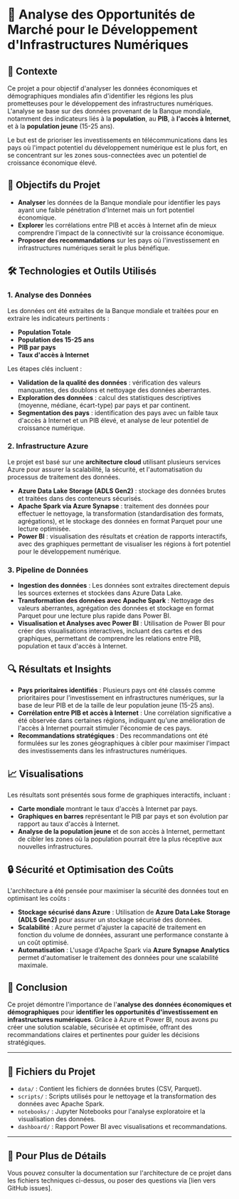 # 🚀 Analyse des Opportunités de Marché pour le Développement d'Infrastructures Numériques

## 📌 Contexte

Ce projet a pour objectif d'analyser les données économiques et démographiques mondiales afin d'identifier les régions les plus prometteuses pour le développement des infrastructures numériques. L'analyse se base sur des données provenant de la Banque mondiale, notamment des indicateurs liés à la **population**, au **PIB**, à **l'accès à Internet**, et à la **population jeune** (15-25 ans).

Le but est de prioriser les investissements en télécommunications dans les pays où l'impact potentiel du développement numérique est le plus fort, en se concentrant sur les zones sous-connectées avec un potentiel de croissance économique élevé.

## 🎯 Objectifs du Projet

- **Analyser** les données de la Banque mondiale pour identifier les pays ayant une faible pénétration d'Internet mais un fort potentiel économique.
- **Explorer** les corrélations entre PIB et accès à Internet afin de mieux comprendre l'impact de la connectivité sur la croissance économique.
- **Proposer des recommandations** sur les pays où l'investissement en infrastructures numériques serait le plus bénéfique.

## 🛠️ Technologies et Outils Utilisés

### 1. **Analyse des Données**
Les données ont été extraites de la Banque mondiale et traitées pour en extraire les indicateurs pertinents :

- **Population Totale**
- **Population des 15-25 ans**
- **PIB par pays**
- **Taux d'accès à Internet**

Les étapes clés incluent :

- **Validation de la qualité des données** : vérification des valeurs manquantes, des doublons et nettoyage des données aberrantes.
- **Exploration des données** : calcul des statistiques descriptives (moyenne, médiane, écart-type) par pays et par continent.
- **Segmentation des pays** : identification des pays avec un faible taux d'accès à Internet et un PIB élevé, et analyse de leur potentiel de croissance numérique.

### 2. **Infrastructure Azure**

Le projet est basé sur une **architecture cloud** utilisant plusieurs services Azure pour assurer la scalabilité, la sécurité, et l'automatisation du processus de traitement des données.

- **Azure Data Lake Storage (ADLS Gen2)** : stockage des données brutes et traitées dans des conteneurs sécurisés.
- **Apache Spark via Azure Synapse** : traitement des données pour effectuer le nettoyage, la transformation (standardisation des formats, agrégations), et le stockage des données en format Parquet pour une lecture optimisée.
- **Power BI** : visualisation des résultats et création de rapports interactifs, avec des graphiques permettant de visualiser les régions à fort potentiel pour le développement numérique.

### 3. **Pipeline de Données**

- **Ingestion des données** : Les données sont extraites directement depuis les sources externes et stockées dans Azure Data Lake.
- **Transformation des données avec Apache Spark** : Nettoyage des valeurs aberrantes, agrégation des données et stockage en format Parquet pour une lecture plus rapide dans Power BI.
- **Visualisation et Analyses avec Power BI** : Utilisation de Power BI pour créer des visualisations interactives, incluant des cartes et des graphiques, permettant de comprendre les relations entre PIB, population et taux d'accès à Internet.

## 🔍 Résultats et Insights

- **Pays prioritaires identifiés** : Plusieurs pays ont été classés comme prioritaires pour l'investissement en infrastructures numériques, sur la base de leur PIB et de la taille de leur population jeune (15-25 ans).
- **Corrélation entre PIB et accès à Internet** : Une corrélation significative a été observée dans certaines régions, indiquant qu'une amélioration de l'accès à Internet pourrait stimuler l'économie de ces pays.
- **Recommandations stratégiques** : Des recommandations ont été formulées sur les zones géographiques à cibler pour maximiser l'impact des investissements dans les infrastructures numériques.

## 📈 Visualisations

Les résultats sont présentés sous forme de graphiques interactifs, incluant :

- **Carte mondiale** montrant le taux d'accès à Internet par pays.
- **Graphiques en barres** représentant le PIB par pays et son évolution par rapport au taux d'accès à Internet.
- **Analyse de la population jeune** et de son accès à Internet, permettant de cibler les zones où la population pourrait être la plus réceptive aux nouvelles infrastructures.

## 🔒 Sécurité et Optimisation des Coûts

L'architecture a été pensée pour maximiser la sécurité des données tout en optimisant les coûts :

- **Stockage sécurisé dans Azure** : Utilisation de **Azure Data Lake Storage (ADLS Gen2)** pour assurer un stockage sécurisé des données.
- **Scalabilité** : Azure permet d'ajuster la capacité de traitement en fonction du volume de données, assurant une performance constante à un coût optimisé.
- **Automatisation** : L'usage d'Apache Spark via **Azure Synapse Analytics** permet d'automatiser le traitement des données pour une scalabilité maximale.

## 🏁 Conclusion

Ce projet démontre l'importance de l'**analyse des données économiques et démographiques** pour **identifier les opportunités d'investissement en infrastructures numériques**. Grâce à Azure et Power BI, nous avons pu créer une solution scalable, sécurisée et optimisée, offrant des recommandations claires et pertinentes pour guider les décisions stratégiques.

---

## 📂 Fichiers du Projet

- `data/` : Contient les fichiers de données brutes (CSV, Parquet).
- `scripts/` : Scripts utilisés pour le nettoyage et la transformation des données avec Apache Spark.
- `notebooks/` : Jupyter Notebooks pour l'analyse exploratoire et la visualisation des données.
- `dashboard/` : Rapport Power BI avec visualisations et recommandations.

---

## 📍 Pour Plus de Détails

Vous pouvez consulter la documentation sur l'architecture de ce projet dans les fichiers techniques ci-dessus, ou poser des questions via [lien vers GitHub issues].

